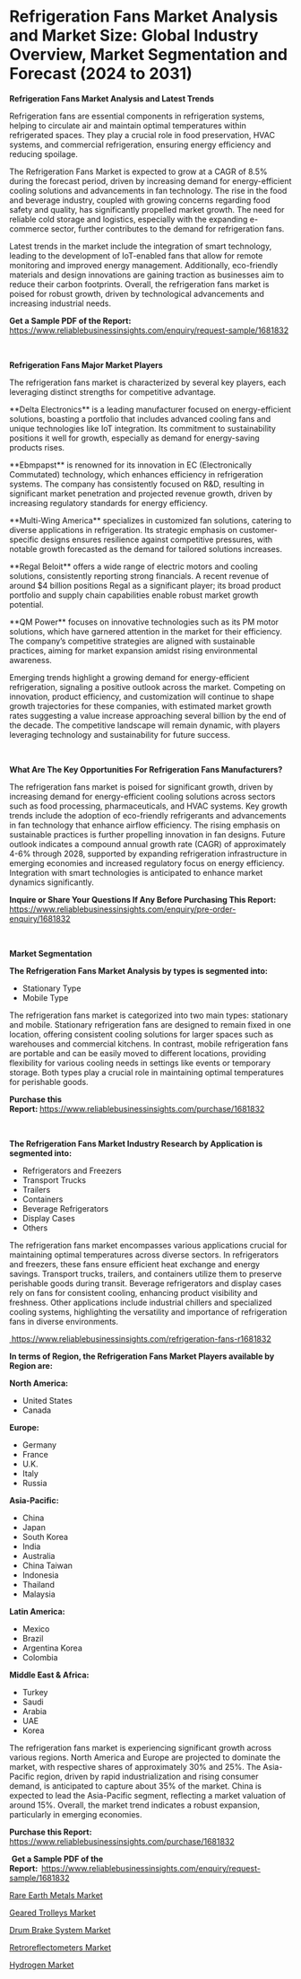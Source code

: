 <p><h1>Refrigeration Fans Market Analysis and Market Size: Global Industry Overview, Market Segmentation and Forecast (2024 to 2031)</h1></p><p><strong>Refrigeration Fans Market Analysis and Latest Trends</strong></p>
<p><p>Refrigeration fans are essential components in refrigeration systems, helping to circulate air and maintain optimal temperatures within refrigerated spaces. They play a crucial role in food preservation, HVAC systems, and commercial refrigeration, ensuring energy efficiency and reducing spoilage.</p><p>The Refrigeration Fans Market is expected to grow at a CAGR of 8.5% during the forecast period, driven by increasing demand for energy-efficient cooling solutions and advancements in fan technology. The rise in the food and beverage industry, coupled with growing concerns regarding food safety and quality, has significantly propelled market growth. The need for reliable cold storage and logistics, especially with the expanding e-commerce sector, further contributes to the demand for refrigeration fans.</p><p>Latest trends in the market include the integration of smart technology, leading to the development of IoT-enabled fans that allow for remote monitoring and improved energy management. Additionally, eco-friendly materials and design innovations are gaining traction as businesses aim to reduce their carbon footprints. Overall, the refrigeration fans market is poised for robust growth, driven by technological advancements and increasing industrial needs.</p></p>
<p><strong>Get a Sample PDF of the Report:&nbsp;</strong> <a href="https://www.reliablebusinessinsights.com/enquiry/request-sample/1681832?utm_campaign=113&utm_medium=2&utm_source=Github&utm_content=ia&utm_term=11122024&utm_id=refrigeration-fans">https://www.reliablebusinessinsights.com/enquiry/request-sample/1681832</a></p>
<p>&nbsp;</p>
<p><strong>Refrigeration Fans Major Market Players</strong></p>
<p><p>The refrigeration fans market is characterized by several key players, each leveraging distinct strengths for competitive advantage. </p><p>**Delta Electronics** is a leading manufacturer focused on energy-efficient solutions, boasting a portfolio that includes advanced cooling fans and unique technologies like IoT integration. Its commitment to sustainability positions it well for growth, especially as demand for energy-saving products rises.</p><p>**Ebmpapst** is renowned for its innovation in EC (Electronically Commutated) technology, which enhances efficiency in refrigeration systems. The company has consistently focused on R&D, resulting in significant market penetration and projected revenue growth, driven by increasing regulatory standards for energy efficiency.</p><p>**Multi-Wing America** specializes in customized fan solutions, catering to diverse applications in refrigeration. Its strategic emphasis on customer-specific designs ensures resilience against competitive pressures, with notable growth forecasted as the demand for tailored solutions increases.</p><p>**Regal Beloit** offers a wide range of electric motors and cooling solutions, consistently reporting strong financials. A recent revenue of around $4 billion positions Regal as a significant player; its broad product portfolio and supply chain capabilities enable robust market growth potential.</p><p>**QM Power** focuses on innovative technologies such as its PM motor solutions, which have garnered attention in the market for their efficiency. The company’s competitive strategies are aligned with sustainable practices, aiming for market expansion amidst rising environmental awareness.</p><p>Emerging trends highlight a growing demand for energy-efficient refrigeration, signaling a positive outlook across the market. Competing on innovation, product efficiency, and customization will continue to shape growth trajectories for these companies, with estimated market growth rates suggesting a value increase approaching several billion by the end of the decade. The competitive landscape will remain dynamic, with players leveraging technology and sustainability for future success.</p></p>
<p>&nbsp;</p>
<p><strong>What Are The Key Opportunities For Refrigeration Fans Manufacturers?</strong></p>
<p><p>The refrigeration fans market is poised for significant growth, driven by increasing demand for energy-efficient cooling solutions across sectors such as food processing, pharmaceuticals, and HVAC systems. Key growth trends include the adoption of eco-friendly refrigerants and advancements in fan technology that enhance airflow efficiency. The rising emphasis on sustainable practices is further propelling innovation in fan designs. Future outlook indicates a compound annual growth rate (CAGR) of approximately 4-6% through 2028, supported by expanding refrigeration infrastructure in emerging economies and increased regulatory focus on energy efficiency. Integration with smart technologies is anticipated to enhance market dynamics significantly.</p></p>
<p><strong>Inquire or Share Your Questions If Any Before Purchasing This Report:</strong> <a href="https://www.reliablebusinessinsights.com/enquiry/pre-order-enquiry/1681832?utm_campaign=113&utm_medium=2&utm_source=Github&utm_content=ia&utm_term=11122024&utm_id=refrigeration-fans">https://www.reliablebusinessinsights.com/enquiry/pre-order-enquiry/1681832</a></p>
<p>&nbsp;</p>
<p><strong>Market Segmentation</strong></p>
<p><strong>The Refrigeration Fans Market Analysis by types is segmented into:</strong></p>
<p><ul><li>Stationary Type</li><li>Mobile Type</li></ul></p>
<p><p>The refrigeration fans market is categorized into two main types: stationary and mobile. Stationary refrigeration fans are designed to remain fixed in one location, offering consistent cooling solutions for larger spaces such as warehouses and commercial kitchens. In contrast, mobile refrigeration fans are portable and can be easily moved to different locations, providing flexibility for various cooling needs in settings like events or temporary storage. Both types play a crucial role in maintaining optimal temperatures for perishable goods.</p></p>
<p><strong>Purchase this Report:&nbsp;</strong><a href="https://www.reliablebusinessinsights.com/purchase/1681832?utm_campaign=113&utm_medium=2&utm_source=Github&utm_content=ia&utm_term=11122024&utm_id=refrigeration-fans">https://www.reliablebusinessinsights.com/purchase/1681832</a></p>
<p>&nbsp;</p>
<p><strong>The Refrigeration Fans Market Industry Research by Application is segmented into:</strong></p>
<p><ul><li>Refrigerators and Freezers</li><li>Transport Trucks</li><li>Trailers</li><li>Containers</li><li>Beverage Refrigerators</li><li>Display Cases</li><li>Others</li></ul></p>
<p><p>The refrigeration fans market encompasses various applications crucial for maintaining optimal temperatures across diverse sectors. In refrigerators and freezers, these fans ensure efficient heat exchange and energy savings. Transport trucks, trailers, and containers utilize them to preserve perishable goods during transit. Beverage refrigerators and display cases rely on fans for consistent cooling, enhancing product visibility and freshness. Other applications include industrial chillers and specialized cooling systems, highlighting the versatility and importance of refrigeration fans in diverse environments.</p></p>
<p><a href="https://www.reliablebusinessinsights.com/refrigeration-fans-r1681832?utm_campaign=113&utm_medium=2&utm_source=Github&utm_content=ia&utm_term=11122024&utm_id=refrigeration-fans">&nbsp;https://www.reliablebusinessinsights.com/refrigeration-fans-r1681832</a></p>
<p><strong>In terms of Region, the Refrigeration Fans Market Players available by Region are:</strong></p>
<p>
    <p> <strong> North America: </strong>
        <ul>
            <li>United States</li>
            <li>Canada</li>
        </ul>
        </p> 
    <p> <strong> Europe: </strong>
        <ul>
            <li>Germany</li>
            <li>France</li>
            <li>U.K.</li>
            <li>Italy</li>
            <li>Russia</li>
        </ul>
        </p> 
    <p> <strong> Asia-Pacific: </strong>
        <ul>
            <li>China</li>
            <li>Japan</li>
            <li>South Korea</li>
            <li>India</li>
            <li>Australia</li>
            <li>China Taiwan</li>
            <li>Indonesia</li>
            <li>Thailand</li>
            <li>Malaysia</li>
        </ul>
        </p> 
    <p> <strong> Latin America: </strong>
        <ul>
            <li>Mexico</li>
            <li>Brazil</li>
            <li>Argentina Korea</li>
            <li>Colombia</li>
        </ul>
        </p> 
    <p> <strong> Middle East & Africa: </strong>
        <ul>
            <li>Turkey</li>
            <li>Saudi</li>
            <li>Arabia</li>
            <li>UAE</li>
            <li>Korea</li>
        </ul>
    </p>
    </p>
<p><p>The refrigeration fans market is experiencing significant growth across various regions. North America and Europe are projected to dominate the market, with respective shares of approximately 30% and 25%. The Asia-Pacific region, driven by rapid industrialization and rising consumer demand, is anticipated to capture about 35% of the market. China is expected to lead the Asia-Pacific segment, reflecting a market valuation of around 15%. Overall, the market trend indicates a robust expansion, particularly in emerging economies.</p></p>
<p><strong>Purchase this Report: </strong><a href="https://www.reliablebusinessinsights.com/purchase/1681832?utm_campaign=113&utm_medium=2&utm_source=Github&utm_content=ia&utm_term=11122024&utm_id=refrigeration-fans">https://www.reliablebusinessinsights.com/purchase/1681832</a></p>
<p>&nbsp;<strong>Get a Sample PDF of the Report:&nbsp;&nbsp;</strong><a href="https://www.reliablebusinessinsights.com/enquiry/request-sample/1681832?utm_campaign=113&utm_medium=2&utm_source=Github&utm_content=ia&utm_term=11122024&utm_id=refrigeration-fans">https://www.reliablebusinessinsights.com/enquiry/request-sample/1681832</a></p>
<p><strong></strong></p>
<p><p><a href="https://www.linkedin.com/pulse/according-market-research-rare-earth-metals-size-growing-cagr-kizcf?utm_campaign=113&utm_medium=2&utm_source=Github&utm_content=ia&utm_term=11122024&utm_id=refrigeration-fans">Rare Earth Metals Market</a></p><p><a href="https://github.com/rileymgdorcas/Market-Research-Report-List-1/blob/main/geared-trolleys-market.md?utm_campaign=113&utm_medium=2&utm_source=Github&utm_content=ia&utm_term=11122024&utm_id=refrigeration-fans">Geared Trolleys Market</a></p><p><a href="https://www.linkedin.com/pulse/analyzing-hashub-gbd8f?utm_campaign=113&utm_medium=2&utm_source=Github&utm_content=ia&utm_term=11122024&utm_id=refrigeration-fans">Drum Brake System Market</a></p><p><a href="https://github.com/LilianFaulkner65/Market-Research-Report-List-1/blob/main/retroreflectometers-market.md?utm_campaign=113&utm_medium=2&utm_source=Github&utm_content=ia&utm_term=11122024&utm_id=refrigeration-fans">Retroreflectometers Market</a></p><p><a href="https://www.linkedin.com/pulse/future-hydrogen-market-expected-cagr-102-over-2024-2031-marketixir-eabaf?utm_campaign=113&utm_medium=2&utm_source=Github&utm_content=ia&utm_term=11122024&utm_id=refrigeration-fans">Hydrogen Market</a></p></p>